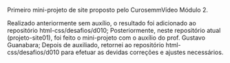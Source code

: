 Primeiro mini-projeto de site proposto pelo CurosemmVídeo Módulo 2.

Realizado anteriormente sem auxílio, o resultado foi adicionado ao repositório html-css/desafios/d010;
Posteriormente, neste repositório atual (projeto-site01), foi feito o mini-projeto com o auxílio do prof. Gustavo Guanabara;
Depois de auxiliado, retornei ao repositório html-css/desafios/d010 para efetuar as devidas correções e ajustes necessários.